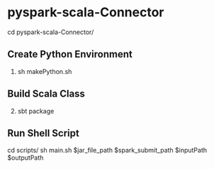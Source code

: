 # pyspark-scala-Connector

cd pyspark-scala-Connector/

## Create Python Environment
1. sh makePython.sh

## Build Scala Class
2. sbt package 

## Run Shell Script 
cd scripts/
sh main.sh $jar_file_path $spark_submit_path $inputPath $outputPath
